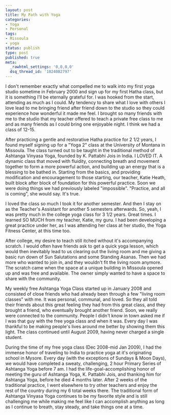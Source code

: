 ```yaml
---
layout: post
title: My Path with Yoga
categories:
- Yoga
- Personal
tags:
- Missoula
- yoga
status: publish
type: post
published: true
meta:
  _rawhtml_settings: '0,0,0,0'
  dsq_thread_id: '1024082797'
---
```

I don't remember exactly what compelled me to walk into my first yoga studio sometime in February 2000 and sign up for my first Hatha class, but it is something I'll be eternally grateful for. I was hooked from the start, attending as much as I could. My tendency to share what I love with others I love lead to me bringing friend after friend down to the studio so they could experience how wonderful it made me feel. I brought so many friends with me to the studio that my teacher offered to teach a private free class to me and as many friends as I could bring one enjoyable night. I think we had a class of 12-15.

After practicing a gentle and restorative Hatha practice for 2 1/2 years, I found myself signing up for a "Yoga 2" class at the University of Montana in Missoula. The class turned out to be taught in the traditional method of Ashtanga Vinyasa Yoga, founded by K. Pattabhi Jois in India. I LOVED IT. A dynamic class that moved with fluidity, connecting breath and movement together to form a more powerful action, and building up an energy that is a blessing to be bathed in. Starting from the basics, and providing modification and encouragement to those starting, our teacher, Katie Heath, built block after block of foundation for this powerful practice. Soon we were doing things we had previously labeled "impossible". "Practice, and all is coming", she would say. It's true.
<!--more-->
I loved the class so much I took it for another semester. And then I stay on as the Teacher's Assistant for another 5 semesters afterwards. So, yeah, I was pretty much in the college yoga class for 3 1/2 years. Great times. I learned SO MUCH from my teacher, Katie, my guru. I had been developing a great practice under her, as I was attending her class at her studio, the Yoga Fitness Center, at this time too.

After college, my desire to teach still itched without it's accompanying scratch. I would often have friends ask to get a quick yoga lesson, which would then inevitably lead to us clearing out the living room and me giving a basic run down of Sun Salutations and some Standing Asanas. Then we had more who wanted to join in, and they wouldn't fit the living room anymore. The scratch came when the space at a unique building in Missoula opened up and was free and available. The owner simply wanted to have a space to share with the community.

My weekly free Ashtanga Yoga Class started up in January 2008 and consisted of close friends who had already been through a few "living room classes" with me. It was personal, communal, and loved. So they all told their friends about this great feeling they had from this great class, and they brought a friend, who eventually brought another friend. Soon, we really were connected to the community. People I didn't know in town asked me if I was that guy with the free yoga class and when it was. Every day I was thankful to be making people's lives around me better by showing them this light. The class continued until August 2009, having never charged a single student.

During the time of my free yoga class (Dec 2008-mid Jan 2009), I had the immense honor of traveling to India to practice yoga at it's originating school in Mysore. Every day (with the exceptions of Sundays &amp; Moon Days), we would have completed a sweaty, challenging, 2 hour Primary Series of Ashtanga Yoga before 7 am. I had the life-goal-accomplishing honor of meeting the guru of Ashtanga Yoga, K. Pattabhi Jois, and thanking him for Ashtanga Yoga, before he died 4 months later. After 2 weeks of the traditional practice, I went elsewhere to try other teachers and enjoy the rest of the country during my 6 total weeks there. The traditional form of Ashtanga Vinyasa Yoga continues to be my favorite style and is still challenging me while making me feel like I can accomplish anything as long as I continue to breath, stay steady, and take things one at a time.
